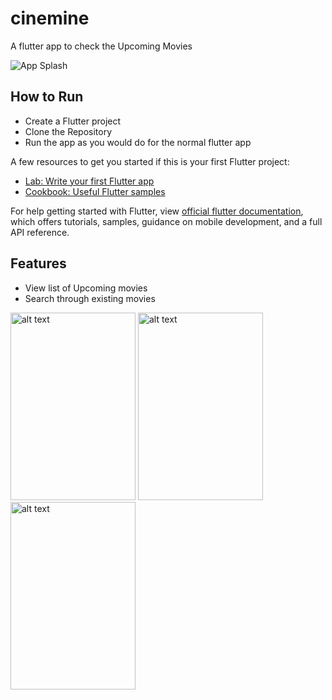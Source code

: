 # cinemine

A flutter app to check the Upcoming Movies

![App Splash](https://user-images.githubusercontent.com/40388963/122553539-6ded5500-d055-11eb-83c9-54855735189a.gif)

## How to Run

- Create a Flutter project
- Clone the Repository
- Run the app as you would do for the normal flutter app

A few resources to get you started if this is your first Flutter project:

- [Lab: Write your first Flutter app](https://flutter.dev/docs/get-started/codelab)
- [Cookbook: Useful Flutter samples](https://flutter.dev/docs/cookbook)

For help getting started with Flutter, view
[official flutter documentation](https://flutter.dev/docs), which offers tutorials,
samples, guidance on mobile development, and a full API reference.

## Features
- View list of Upcoming movies
- Search through existing movies

<img src="https://user-images.githubusercontent.com/40388963/122554189-49de4380-d056-11eb-9d2c-abdd64d64cd9.JPG" alt="alt text" width="200" height="300">

<img src="https://user-images.githubusercontent.com/40388963/122554189-49de4380-d056-11eb-9d2c-abdd64d64cd9.JPG" alt="alt text" width="200" height="300">

<img src="https://user-images.githubusercontent.com/40388963/122554197-4cd93400-d056-11eb-81c0-a9e69ba5320a.JPG" alt="alt text" width="200" height="300">

